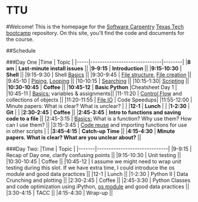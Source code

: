 TTU
===

#Welcome!
This is the homepage for the [Software Carpentry](software-carpentry.org/) [Texas Tech](http://www.ttu.edu/) [bootcamp](http://wrightaprilm.github.io/2014-08-23-ttu/) repository. On this site, you'll find the code and documents for the course.

##Schedule

###Day One
|Time | Topic |
|-----|------------------------------|--------|
|**8 am** | **Last-minute install issues**   ||
|**9-9:15** | **Introduction** ||
|**9:15-10:30** | **Shell** ||
|9:15-9:30 | Shell [Basics](https://github.com/wrightaprilm/TTU/blob/master/00-intro.md) ||
|9:30-9:45 | [File structure](https://github.com/wrightaprilm/TTU/blob/master/01-filedir.md), [File creation](https://github.com/wrightaprilm/TTU/blob/master/03-pipefilter.md) ||
|9:45-10 | [Piping](https://github.com/wrightaprilm/TTU/blob/master/03-pipefilter.md), [Looping](https://github.com/wrightaprilm/TTU/blob/master/04-loop.md) ||
|10-10:15 | [Searching](https://github.com/wrightaprilm/TTU/blob/master/06-find.md)  ||
|10:15-1:30| [Scripting](https://github.com/wrightaprilm/TTU/blob/master/05-script.md) ||
|**10:30-10:45** | **Coffee** ||
|**10:45-12** | **Basic Python** |Cheatsheet Day 1 |
|10:45-11 | [Basics:](https://github.com/wrightaprilm/TTU/blob/master/00-python_variables_and_operators.md) variables & assignments||
|11-11:20 | [Control Flow](https://github.com/wrightaprilm/TTU/blob/master/01-python_controlf_flow.md) and collections of objects ||
|11:20-11:55 | [File IO](https://github.com/wrightaprilm/TTU/blob/master/012-python-fileio.md) | Code Speedups|
|11:55-12:00 | Minute papers: What is clear? What is unclear? | |
|**12-1** | **Lunch** | |
|**1-2:30** | **Git** | |
|**2:30-2:45** | **Coffee** ||
|**2:45-3:45** | **Intro to functions and saving code to a file** ||
|2:45-3:15 | [Basics:](https://github.com/wrightaprilm/TTU/blob/master/03-python_functions.md) What is a function? Why use them? How can I use them? ||
|3:15-3:45 | [Code reuse](https://github.com/wrightaprilm/TTU/blob/master/04-scripts_as_modules.md) and importing functions for use in other scripts | |
|**3:45-4:15** | **Catch-up Time** ||
|**4:15-4:30** | **Minute papers. What is clear? What are you unclear about?** ||

###Day Two:
|Time   | Topic |
|-------|------------------------------|
|9-9:15 | Recap of Day one, clarify confusing points ||
|9:15-10:30 | Unit testing ||
|10:30-10:45 | Coffee ||
|10:45-12 | I assume we might need to wrap unit testing during this slot. If we have extra time, I could introduce the os module and good data practices ||
|12-1 | Lunch ||
|1-2:30 | Python II | Data Crunching and plotting ||
|2:30-2:45 | Coffee ||
|2:45-3:30 | Python Classes and code optimization using iPython, [os module](https://github.com/wrightaprilm/TTU/blob/master/data_as_read-only.md) and good data practices ||
|3:30-4:15 | TACC ||
|4:15-4:30 | Wrap-up ||


